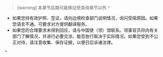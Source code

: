 > [warning] 本章节后期可能移动至其母章节以外
^

* 如果您持有效护照、签证，请向边境检查部门说明情况，询问受阻原因。如果您语言不通，可要求对方提供翻译服务。
* 如果您的合理要求未得到回应，请与中国使（领）馆联系。领事官员将向有关部门了解情况，并进行必要交涉。能否放行取决于实际情况。如果您受到不公正对待，请注意收集、保存证据，以便日后诉诸法律。

^
